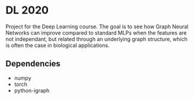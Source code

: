 # DL 2020

Project for the Deep Learning course.
The goal is to see how Graph Neural Networks can improve compared to standard MLPs when the features are not independant, but related through an underlying graph structure, which is often the case in biological applications. 

## Dependencies
* numpy
* torch
* python-igraph
